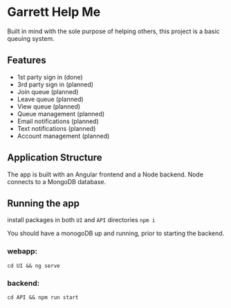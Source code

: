 # Garrett Help Me

Built in mind with the sole purpose of helping others, this project is a basic queuing system.

## Features

- 1st party sign in (done)
- 3rd party sign in (planned)
- Join queue (planned)
- Leave queue (planned)
- View queue (planned)
- Queue management (planned)
- Email notifications (planned)
- Text notifications (planned)
- Account management (planned)

## Application Structure

The app is built with an Angular frontend and a Node backend. Node connects to a MongoDB database.

## Running the app

install packages in both `UI` and `API` directories
`npm i`

You should have a monogoDB up and running, prior to starting the backend.

### webapp:

`cd UI && ng serve`

### backend:

`cd API && npm run start`
